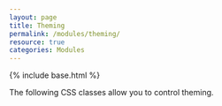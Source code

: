 ```yaml
---
layout: page
title: Theming
permalink: /modules/theming/
resource: true
categories: Modules
---
```

{% include base.html %}

The following CSS classes allow you to control theming.
